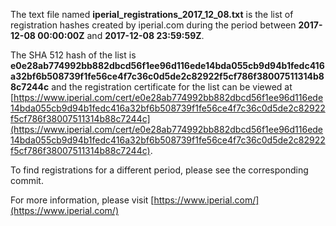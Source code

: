The text file named **iperial_registrations_2017_12_08.txt** is the list of registration hashes created by iperial.com during the period between **2017-12-08 00:00:00Z** and **2017-12-08 23:59:59Z**.

The SHA 512 hash of the list is **e0e28ab774992bb882dbcd56f1ee96d116ede14bda055cb9d94b1fedc416a32bf6b508739f1fe56ce4f7c36c0d5de2c82922f5cf786f38007511314b88c7244c** and the registration certificate for the list can be viewed at [https://www.iperial.com/cert/e0e28ab774992bb882dbcd56f1ee96d116ede14bda055cb9d94b1fedc416a32bf6b508739f1fe56ce4f7c36c0d5de2c82922f5cf786f38007511314b88c7244c](https://www.iperial.com/cert/e0e28ab774992bb882dbcd56f1ee96d116ede14bda055cb9d94b1fedc416a32bf6b508739f1fe56ce4f7c36c0d5de2c82922f5cf786f38007511314b88c7244c).

To find registrations for a different period, please see the corresponding commit.

For more information, please visit [https://www.iperial.com/](https://www.iperial.com/)
